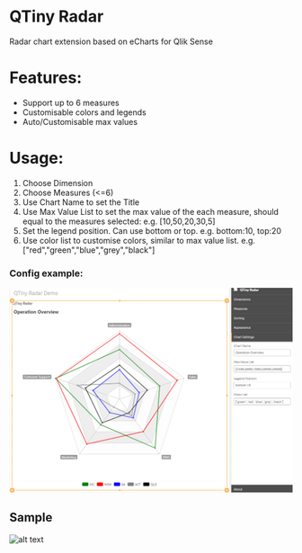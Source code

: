 # QTiny Radar
Radar chart extension based on eCharts for Qlik Sense
# Features:
* Support up to 6 measures
* Customisable colors and legends
* Auto/Customisable max values 

# Usage:
1. Choose Dimension
2. Choose Measures (<=6)
3. Use Chart Name to set the Title
4. Use Max Value List to set the max value of the each measure, should equal to the measures selected: e.g. [10,50,20,30,5]
5. Set the legend position. Can use bottom or top. e.g. bottom:10, top:20
6. Use color list to customise colors, similar to max value list. e.g. ["red","green","blue","grey","black"]

### Config example:
![alt text](https://raw.githubusercontent.com/nfire11/QTiny_Slider/master/QTiny_Radar_Sample2.png "Sample")


## Sample
![alt text](https://raw.githubusercontent.com/nfire11/QTiny_Radar/master/QTiny_Radar_Sample.PNG "Sample")
